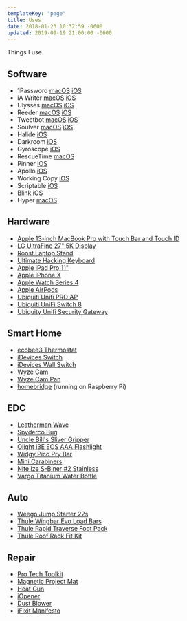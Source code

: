 ```yaml
---
templateKey: "page"
title: Uses
date: 2018-01-23 10:32:59 -0600
updated: 2019-09-19 21:00:00 -0600
---
```


Things I use.

## Software

- 1Password
  [macOS](https://geo.itunes.apple.com/us/app/1password/id443987910?mt=12&app=apps&at=1001lJ7Y)
  [iOS](https://itunes.apple.com/us/app/1password/id568903335?mt=8&at=1001lJ7Y)
- iA Writer
  [macOS](https://geo.itunes.apple.com/us/app/ia-writer/id775737590?mt=12&app=apps&at=1001lJ7Y)
  [iOS](https://itunes.apple.com/us/app/ia-writer/id775737172?mt=8&at=1001lJ7Y)
- Ulysses
  [macOS](https://itunes.apple.com/us/app/ulysses/id1225570693?mt=12)
  [iOS](https://itunes.apple.com/us/app/ulysses/id1225571038)
- Reeder
  [macOS](https://geo.itunes.apple.com/us/app/reeder-3/id880001334?mt=12&app=apps&at=1001lJ7Y)
  [iOS](https://itunes.apple.com/us/app/reeder-3/id697846300?mt=8&at=1001lJ7Y)
- Tweetbot
  [macOS](https://geo.itunes.apple.com/us/app/tweetbot-for-twitter/id557168941?mt=12&app=apps&at=1001lJ7Y)
  [iOS](https://itunes.apple.com/us/app/tweetbot-4-for-twitter/id1018355599?mt=8&at=1001lJ7Y)
- Soulver
  [macOS](https://geo.itunes.apple.com/us/app/soulver/id413965349?mt=12&app=apps&at=1001lJ7Y)
  [iOS](https://itunes.apple.com/us/app/soulver/id348142037?mt=8&at=1001lJ7Y)
- Halide
  [iOS](https://itunes.apple.com/us/app/halide-raw-manual-camera/id885697368?mt=8&at=1001lJ7Y)
- Darkroom
  [iOS](https://apps.apple.com/us/app/darkroom-photo-editor/id953286746)
- Gyroscope
  [iOS](https://itunes.apple.com/us/app/gyroscope-health/id1104085053?mt=8&at=1001lJ7Y)
- RescueTime [macOS](https://www.rescuetime.com/)
- Pinner
  [iOS](https://itunes.apple.com/us/app/pinner-for-pinboard/id591613202?mt=8&at=1001lJ7Y)
- Apollo
  [iOS](https://itunes.apple.com/us/app/apollo-for-reddit/id979274575?mt=8&at=1001lJ7Y)
- Working Copy
  [iOS](https://itunes.apple.com/us/app/working-copy/id896694807)
- Scriptable
  [iOS](https://itunes.apple.com/us/app/scriptable/id1405459188)
- Blink
  [iOS](https://itunes.apple.com/us/app/blink-shell-mosh-ssh/id1156707581?mt=8&at=1001lJ7Y)
- Hyper
  [macOS](https://hyper.is/)

## Hardware

<!-- * [iPad Mini 4](http://amzn.to/2DXuSL2) -->

- [Apple 13-inch MacBook Pro with Touch Bar and Touch ID](http://amzn.to/2F3062U)
- [LG UltraFine 27" 5K Display](http://a.co/d/eKBeHuL)
- [Roost Laptop Stand](http://amzn.to/2DXrUWU)
- [Ultimate Hacking Keyboard](https://ultimatehackingkeyboard.com)
- [Apple iPad Pro 11"](https://www.amazon.com/Apple-iPad-11-inch-Wi-Fi-256GB/dp/B07K3BZSNK)
- [Apple iPhone X](https://amzn.to/2EfALBM)
- [Apple Watch Series 4](http://amzn.to/2rtYQ6X)
- [Apple AirPods](https://www.apple.com/airpods/)
- [Ubiquiti Unifi PRO AP](http://amzn.to/2G49SD7)
- [Ubiquiti UniFi Switch 8](http://a.co/d/jkqnJeI)
- [Ubiquity Unifi Security Gateway](http://amzn.to/2F2ne1l)

## Smart Home

- [ecobee3 Thermostat](http://amzn.to/2DpSxTu)
- [iDevices Switch](http://amzn.to/2n0uBPC)
- [iDevices Wall Switch](http://amzn.to/2G2xIPL)
- [Wyze Cam](https://www.amazon.com/Wyze-Indoor-Wireless-Camera-Vision/dp/B076H3SRXG)
- [Wyze Cam Pan](https://www.amazon.com/Wyze-1080p-Indoor-Camera-Vision/dp/B07DGR98VQ)
- [homebridge](https://github.com/nfarina/homebridge) (running on Raspberry Pi)

## EDC

- [Leatherman Wave](http://amzn.to/2DwBa6T)
- [Spyderco Bug](http://amzn.to/2DXFn13)
- [Uncle Bill's Sliver Gripper](http://amzn.to/2n1dr4c)
- [Olight i3E EOS AAA Flashlight](http://amzn.to/2DCZ3tp)
- [Widgy Pico Pry Bar](https://countycomm.com/products/widgy-pry-bars)
- [Mini Carabiners](http://amzn.to/2GjZo2N)
- [Nite Ize S-Biner #2 Stainless](http://amzn.to/2GlKjO6)
- [Vargo Titanium Water Bottle](http://amzn.to/2n1O1n0)

## Auto

- [Weego Jump Starter 22s](http://amzn.to/2DybaIa)
- [Thule Wingbar Evo Load Bars](https://www.amazon.com/dp/B07J2HYGSN/ref=cm_sw_em_r_mt_dp_U_xV9GDb7YD1W7E)
- [Thule Rapid Traverse Foot Pack](https://www.amazon.com/dp/B002NL8HPE/ref=cm_sw_em_r_mt_dp_U_wV9GDbVVTZ97E)
- [Thule Roof Rack Fit Kit](https://www.amazon.com/dp/B013PWS344/ref=cm_sw_em_r_mt_dp_U_DW9GDbJ222NDV)

<!--
- [Thule Force XT Rooftop Cargo Box, XL](https://amzn.to/30cMmS3)
-->

## Repair

- [Pro Tech Toolkit](https://www.ifixit.com/Store/Tools/Pro-Tech-Toolkit/IF145-307)
- [Magnetic Project Mat](https://www.ifixit.com/Store/Tools/Magnetic-Project-Mat/IF145-167-4)
- [Heat Gun](https://www.ifixit.com/Store/Tools/Heat-Gun/IF145-031-1)
- [iOpener](https://www.ifixit.com/Store/Tools/iOpener/IF145-198-8)
- [Dust Blower](https://www.ifixit.com/Store/Tools/Dust-Blower/IF145-064-1)
- [iFixit Manifesto](https://www.ifixit.com/Manifesto)

[macos]: https://linkmaker.itunes.apple.com/assets/shared/badges/en-us/macappstore-sm.svg
[ios]: https://linkmaker.itunes.apple.com/assets/shared/badges/en-us/appstore-sm.svg
